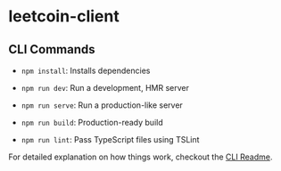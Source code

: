 # leetcoin-client

## CLI Commands
*   `npm install`: Installs dependencies

*   `npm run dev`: Run a development, HMR server

*   `npm run serve`: Run a production-like server

*   `npm run build`: Production-ready build

*   `npm run lint`: Pass TypeScript files using TSLint


For detailed explanation on how things work, checkout the [CLI Readme](https://github.com/developit/preact-cli/blob/master/README.md).
